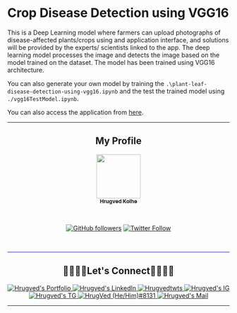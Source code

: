# Crop Disease Detection using VGG16

This is a Deep Learning model where farmers can upload photographs of disease-affected plants/crops using and application interface, and solutions will be provided by the experts/ scientists linked to the app. The deep learning model processes the image and detects the image based on the model trained on the dataset. The model has been trained using VGG16 architecture.


You can also generate your own model by training the `.\plant-leaf-disease-detection-using-vgg16.ipynb` and the  test the trained model using `./vgg16TestModel.ipynb`.

You can also access the application from [here](https://hrugved06.github.io/M4I-website/).


<hr>


<div align="center">
 
## My Profile 

<a href="https://github.com/hrugved06"><img src="https://avatars.githubusercontent.com/u/59966943?s=400&u=445f4a7598547c0ecdeb22a265dd1a3dad9e297d&v=4" width="100px;" alt=""/><br /><sub><b> Hrugved Kolhe</b></sub></a>
</br>

</br>

[![GitHub followers](https://img.shields.io/github/followers/hrugved06.svg?label=Follow%20@hrugved06&style=social)](https://github.com/hrugved06) 
[![Twitter Follow](https://img.shields.io/twitter/follow/HrugVed_?style=social)](https://twitter.com/HrugVed_)
</div>
</br>
<hr style="height:2px;#8080ffborder-width:0;border-radius: 5px;color:gray;background-color:#8080ff">

<div align="center">
 
## 🫱🏻‍🫲🏻Let's Connect🫱🏻‍🫲🏻
 
 <p align="center">
<a href="https://hrugved06.github.io/Portfolio-Hrugved-Kolhe/">
<img border="0" alt="Hrugved's Portfolio" src="https://img.icons8.com/external-itim2101-lineal-color-itim2101/40/000000/external-resume-business-recruitment-itim2101-lineal-color-itim2101.png"/>
</a>

<a href="https://www.linkedin.com/in/hrugved06/">
 
<img border="0" alt="Hrugved's LinkedIn" src="https://img.icons8.com/doodle/40/000000/linkedin--v2.png"/>
</a>

<a href="https://twitter.com/HrugVed_">
<img border="0" alt="Hrugvedtwts" src="https://img.icons8.com/nolan/40/twitter.png"/>
</a>

<a href="https://www.instagram.com/_hrugved_/">
<img border="0" alt="Hrugved's IG" src="https://img.icons8.com/doodle/38/000000/instagram--v1.png"/>
</a>

<a href="https://t.me/Dev1ce_06">
<img border="0" alt="Hrugved's TG" src="https://img.icons8.com/doodle/40/000000/telegram-app.png"/>
</a>

<a href="https://discord.com/invite/5RmWdZKpe6">
<img border="0" alt="HrugVed (He/Him)#8131" src="https://img.icons8.com/fluent/42/000000/discord-logo.png"/>
</a>

<a href="mailto:geeky.hrugved143@gmail.com">
<img border="0" alt="Hrugved's Mail" src="https://img.icons8.com/doodle/38/000000/gmail-new.png"/>
</a>
</p>
 
</div>

<hr>